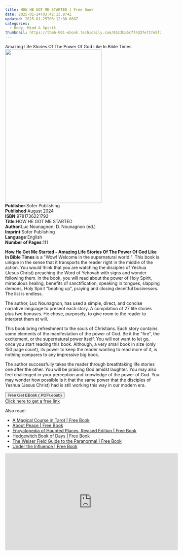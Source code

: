 ```yaml
---
title: HOW HE GOT ME STARTED | Free Book
date: 2025-01-24T03:42:13.874Z
updated: 2025-01-25T03:12:38.668Z
categories:
  - Body, Mind & Spirit
thumbnail: https://thmb-001-ebook.techidaily.com/8b13ba6c7f4d37e71fe5f22c0d3f0e0a1b57103d07ab3e910b1941ce584a537b.jpg
---
```

<main id="book-container">
  <div class="flex flex-col">
    <div class="book-brief flex-1 py-6 px-4 sm:p-6 md:py-10 md:px-8">
      <!-- brief-->
      <div class="book-brief-main">
        Amazing Life Stories Of The Power Of God Like In Bible Times
      </div>
    </div>
    <div
      class="book-meta-info flex-1 grid gap-4 col-start-1 col-end-3 row-start-1 sm:mb-6 sm:grid-cols-4 lg:gap-6 lg:col-start-2 lg:row-end-6 lg:row-span-6 lg:mb-0"
    >
      <div
        class="book-meta-info-left place-content-center mt-4 p-4 text-sm leading-6 col-start-2 col-span-2 dark:text-slate-400"
      >
        <img
          class="w-full h-500 object-cover rounded-lg sm:h-255 sm:col-span-2 lg:col-span-full"
          src="https://img-001-ebook.techidaily.com/1d3ebe84b438aaf77cf24294859d8f6345ecfa3d60e7cfcc31c50a7760924b05.jpg"
          alt=""
          width="312"
          height="500"
        />
      </div>
      <div
        class="book-meta-info-right mt-2 col-start-1 row-start-2 col-span-3 self-center"
      >
        <!-- meta data  -->
        <div class="flex flex-col px-4 md:px-8">
          <div class="flex-1">
            <strong>Publisher</strong>:<span class="px-2"
              >Sofer Publishing</span
            >
          </div>
          <div class="flex-1">
            <strong>Published</strong>:<span class="px-2">August 2024</span>
          </div>
          <div class="flex-1">
            <strong>ISBN</strong>:<span class="px-2">9781736221792</span>
          </div>
          <div class="flex-1">
            <strong>Title</strong>:<span class="px-2"
              >HOW HE GOT ME STARTED</span
            >
          </div>
          <div class="flex-1">
            <strong>Author</strong>:<span class="px-2"
              >Luc Nounagnon; D. Nounagnon (ed.)</span
            >
          </div>
          <div class="flex-1">
            <strong>Imprint</strong>:<span class="px-2">Sofer Publishing</span>
          </div>
          <div class="flex-1">
            <strong>Language</strong>:<span class="px-2">English</span>
          </div>
          <div class="flex-1">
            <strong>Number of Pages</strong>:<span class="px-2">111</span>
          </div>
        </div>
      </div>
    </div>
    <div class="book-description flex-1 py-6 px-4 sm:p-6 md:py-10 md:px-8">
      <div class="book-description-main">
        <div accordion-content="" id="description">
          <p class="ql-align-justify">
            <strong
              >How He Got Me Started - Amazing Life Stories Of The Power Of God
              Like In Bible Times </strong
            >is a "Wow! Welcome in the supernatural world!". This book is unique
            in the sense that it transports the reader right in the middle of
            the action. You would think that you are watching the disciples of
            Yeshua (Jesus Christ) preaching the Word of Yehovah with signs and
            wonder following them. In the book, you will read about the power of
            Holy Spirit, miraculous healing, benefits of sanctification,
            speaking in tongues, slapping demons, Holy Spirit "beating up",
            praying and closing deceitful businesses. The list is endless.
          </p>
          <p class="ql-align-justify">
            The author, Luc Nounagnon, has used a simple, direct, and concise
            narrative language to present each story. A compilation of 27 life
            stories plus two bonuses. He chose, purposely, to give room to the
            reader to interpret them at will.&nbsp;&nbsp;&nbsp;
          </p>
          <p class="ql-align-justify">
            This book bring refreshment to the souls of Christians. Each story
            contains some elements of the manifestation of the power of God. Be
            it the "fire", the excitement, or the supernatural power itself. You
            will not want to let go, once you start reading this book. Although,
            a very small book in size (only 150 page count), its power to keep
            the reader wanting to read more of it, is nothing compares to any
            impressive big book.
          </p>
          <p class="ql-align-justify">
            The author successfully takes the reader through breathtaking life
            stories one after the other. You will be praising God amidst
            laughter. You may also feel challenged in your perception and
            knowledge of the power of God. You may wonder how possible is it
            that the same power that the disciples of Yeshua (Jesus Christ) had
            is still working this way in our modern era.
          </p>
        </div>
        <div class="accordion-fader"></div>
      </div>
    </div>
    <div class="book-excerpts flex-1 py-6 px-4 sm:p-6 md:py-10 md:px-8"></div>
    <div
      class="book-about-author flex-1 py-6 px-4 sm:p-6 md:py-10 md:px-8"
    ></div>
    <div class="book-free-get flex-1 py-6 px-4 sm:p-6 md:py-10 md:px-8">
      <button
        id="btn-free-get"
        class="bg-blue-500 hover:bg-blue-700 text-white font-bold py-2 px-4 rounded"
      >
        Free Get EBook (.PDF/.epub)
      </button>
      <div id="countdown-display" class="px-2 text-lg mt-2"></div>
      <a
        id="free-link"
        class="hidden bg-blue-500 hover:bg-blue-700 text-white font-bold py-2 px-4 rounded"
        href="https://www.ebooks.com/en-us/book/211412846/how-he-got-me-started/luc-nounagnon/"
        target="_blank"
        >Click here to get a free link</a
      >
    </div>
    <script>
      let countdownTime = 0;
      let countdownInterval = null;
      document
        .getElementById('btn-free-get')
        .addEventListener('click', startCountdown);
      function startCountdown() {
        countdownTime = new Date().getTime() + 60000 * 3;
        countdownInterval = setInterval(updateCountdown, 1000);
        document.getElementById('btn-free-get').disabled = true;
        document
          .getElementById('btn-free-get')
          .classList.add('bg-gray-500', 'cursor-not-allowed');
      }
      function updateCountdown() {
        let currentTime = new Date().getTime();
        let timeLeft = countdownTime - currentTime;
        let secondsLeft = Math.floor(timeLeft / 1000);
        document.getElementById('countdown-display').innerHTML =
          `Remaining time: ${secondsLeft} seconds.`;
        if (secondsLeft <= 0) {
          clearInterval(countdownInterval);
          document.getElementById('btn-free-get').classList.add('hidden');
          document.getElementById('free-link').classList.remove('hidden');
          document.getElementById('countdown-display').innerHTML = '';
        }
      }
    </script>
  </div>
</main>

<ins class="adsbygoogle"
      style="display:block"
      data-ad-client="ca-pub-7571918770474297"
      data-ad-slot="8358498916"
      data-ad-format="auto"
      data-full-width-responsive="true"></ins>
    

<span class="atpl-alsoreadstyle">Also read:</span>
<div><ul>
<li><a href="https://novels-ebooks.techidaily.com/210002074-9781609253295-a-magical-course-in-tarot/"><u>A Magical Course in Tarot | Free Book</u></a></li>
<li><a href="https://novels-ebooks.techidaily.com/210002081-9781609252168-about-peace/"><u>About Peace | Free Book</u></a></li>
<li><a href="https://novels-ebooks.techidaily.com/210002067-9781601637628-encyclopedia-of-haunted-places-revised-edition/"><u>Encyclopedia of Haunted Places, Revised Edition | Free Book</u></a></li>
<li><a href="https://novels-ebooks.techidaily.com/210002068-9781609259389-hedgewitch-book-of-days/"><u>Hedgewitch Book of Days | Free Book</u></a></li>
<li><a href="https://novels-ebooks.techidaily.com/210002076-9781609252984-the-weiser-field-guide-to-the-paranormal/"><u>The Weiser Field Guide to the Paranormal | Free Book</u></a></li>
<li><a href="https://novels-ebooks.techidaily.com/210002079-9781609259037-under-the-influence/"><u>Under the Influence | Free Book</u></a></li>
</ul></div>

<!-- affiliate ads begin -->
<iframe width="560" height="315" src="https://www.youtube.com/embed/U6lCtLUeROA?si=se6OFuis9JpcTGJf" title="YouTube video player" frameborder="0" allow="accelerometer; autoplay; clipboard-write; encrypted-media; gyroscope; picture-in-picture; web-share" referrerpolicy="strict-origin-when-cross-origin" allowfullscreen></iframe>
<!-- affiliate ads end -->

